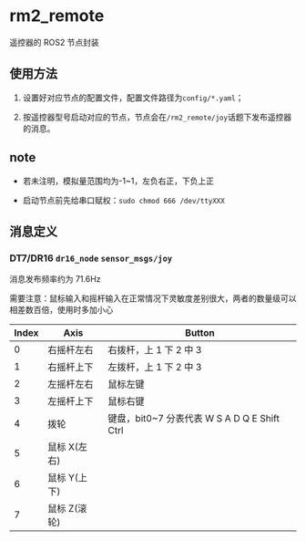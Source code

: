 # rm2_remote

遥控器的 ROS2 节点封装

## 使用方法

1. 设置好对应节点的配置文件，配置文件路径为`config/*.yaml`；

2. 按遥控器型号启动对应的节点，节点会在`/rm2_remote/joy`话题下发布遥控器的消息。

## note

- 若未注明，模拟量范围均为-1~1，左负右正，下负上正

- 启动节点前先给串口赋权：`sudo chmod 666 /dev/ttyXXX`

## 消息定义

### DT7/DR16 `dr16_node` `sensor_msgs/joy`

消息发布频率约为 71.6Hz

需要注意：鼠标输入和摇杆输入在正常情况下灵敏度差别很大，两者的数量级可以相差数百倍，使用时多加小心

| Index | Axis         | Button                                       |
| ----- | ------------ | -------------------------------------------- |
| 0     | 右摇杆左右   | 右拨杆，上 1 下 2 中 3                       |
| 1     | 右摇杆上下   | 左拨杆，上 1 下 2 中 3                       |
| 2     | 左摇杆左右   | 鼠标左键                                     |
| 3     | 左摇杆上下   | 鼠标右键                                     |
| 4     | 拨轮         | 键盘，bit0~7 分表代表 W S A D Q E Shift Ctrl |
| 5     | 鼠标 X(左右) |                                              |
| 6     | 鼠标 Y(上下) |                                              |
| 7     | 鼠标 Z(滚轮) |                                              |
